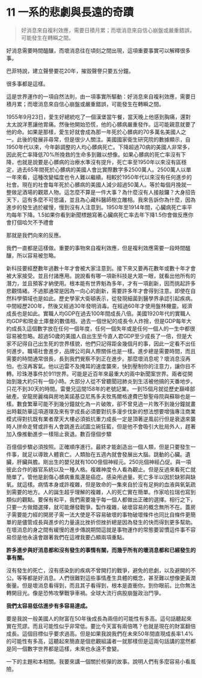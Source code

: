 # 11 一系的悲劇與長遠的奇蹟

> 好消息來自複利效應，需要日積月累；而壞消息來自信心崩盤或嚴重錯誤，可能發生在轉瞬之間。

好消息需要時間醞釀，而壞消息往在頃刻之間出現，這項重要事實可以解釋很多事。

巴菲特說，建立聲譽要花20年，摧毀聲譽只要五分鐘。

很多事都是這樣。

這是世界運作的一項自然法則，由一項事實所驅動：好消息來自複利效應，需要日積月累；而壞消息來自信心崩盤或嚴重錯誤，可能發生在轉瞬之間。

1955年9月23日，愛生好總統吃了一個漢堡當午餐，當天晚上他感到胸痛，還對太太說洋蔥讓他胃痛。然後他開始恐慌，他的心髒病嚴重發作。這可能親意就要了他的命。如果是那樣，愛生好就會成為那一年死於心髒病的70多萬名美國人之一。此後的發展非尋常，但是很少人關注。美國國家衛生研究院的數據顯示，自1950年代以來，今年齡調整的人均心髒病死亡。下降超過70病的美國人非常多，因此死亡率降低70%所挽救的生命多到難以想像。如果心髒病的死亡率沒有下降，也就是說要是心髒病的治療水準沒有提升，死亡率至1950年以來沒有區穩定，過去65年間死於心髒病的美國人會比實際數字多2500萬人。2500萬人以單一年來看，這種改變幅度也令人難以繼續。相較於1950年代以來沒有任何進步的社會。現在的社會每年死於心髒病的美國人減少超過50萬人。等於每個月挽就一整做足酒場的觀眾人物。這怎麼不算是一件大事？為什麼沒有人接敲鑼？大身招告天下，這有多麼不可思議，並且為心藏科醫師樹立雕相。我來告訴你為什麼，因為進步的發生過於緩慢，慢到沒有人注意到。1950年至1914年間，心臟病死亡率平均每年下降。1.5如果你看到新聞標題寫著心臟病死亡率去年下降1.5你會做反應你會打個哈欠不予禮會

那就是我們向來的反應。

我們一直都是這樣做。重要的事物來自複利效應，但是複利效應需要一段時間醞釀，所以容易被忽略。

新科技要經歷數年過數十年才會被大家注意到。接下來又要再花數年或數十年才會被大家接受。並且付諸應用。說說看有哪一項新科技是大眾一眼，就看出他所有的潛力，並且預客才納使用。根本能有世界魁為多年，才有一項創新，因而挑起許多悲觀情緒。不過那通常是因為一向心的創新，需要許多年才會得到注意。即使在自然科學領域也是如此。歷史學家大衛頓表示，從發現細菌到醫學界承認引起疾病。中間經歷200年，然後又經過30年發明消毒。在經過60年才使用盤林機靈。經濟成長也是如此。實職人均GDP在過去100年間成長八倍。美國1920年代的實職人均GDP和現金土庫曼的數值相。過去一個世紀的成長令人炸捨，但是GDP每年大約成長3,這個數字放在任何一個年度，任何一個失年或是任何一個人的一生中都很容易被忽略。超過50歲的美國人自出生至今直人君GDP至少成長了一倍，但是大家不記得自己出生死的世界樣貌，他們只記得距金幾個月的事，因此一定看不出任何進步。職場社會進步，品牌公司與人際關係也是一樣。進步總是需要時間，而且需要的時間通常很長，長到我們覺察不到正在進步。那麼壞消息呢？壞消息沒再怕，也沒再客氣。他以迅雷不及掩耳的速度襲來，快到壓制你的注意力，讓你目不轉。珍珠港事件於911世界。可能是近百年來最重大的兩中新聞案世界。兩者從開始到幾大約只有一個小時。大部分人從不曾聽聞冠肺炎到生活被他搞的天番地步。只花不到30天的時間。雷曼兄這間158年的老號記業。一到15個月就從歷史巔峰部破產。安龍房麗梅與房地美諾基亞尼馬多夫牧馬爾格達費巴黎聖母院與蘇聯也是一樣。數食繁華可能不到幾分鐘就化為一片破敗，卻不曾見過一片敗不到幾分鐘就畫出時載防華這項道理及來有字成長必須要對抗多漫步伐新的想法想要增強專注商業模式得對抗既有業者摩天大樓必須抵抗重力成長一定是頂著逆風前行但是衰退來襲時人拼命走臂或許有人會跳進去試圖立碗狂藍，但是他不會吸引大批局外人，趕著加入像推動進步一樣阻止衰退。數百億個步驟

百億個步驟必須按照。正確順序進行。最終才能創造出一個人類，但是只要發生一件事，就足以導致人體衰亡。人類胎在五週內就會發展出大腦。跳動的心臟。遺臟，肝臟與膽。剛出生的嬰兒就有1000億個神經元。250兆個神經凸促。與一項彼此合作的器官系統以及一種人格。複雜神度令人看為觀止。但是反過來看死亡就簡單了。管他是創傷心髒病重風還是癌症。感染用過量。死亡多半以因於缺邪與缺氧。就這樣。病情本身或許複雜，但是致命的一集來自於沒有足夠的血液與氧氣疏到需要的地方。人的誕生超乎理解的複雜，人的死亡實在簡單。作家哈拉瑞也寫到類似的觀點。要保有和平，我們需要幾乎每一個人都做出正確的選擇。相行之下，只要一方做錯選擇，就可能爆發戰爭。製作複雜，破壞容易的概念無所不在。蓋房子需要能力經的開房子需一法大使是不容易破壞的事物破壞條件也同比自條件更簡單的是儘管成長與進步的力量遠比挫折但挫折總是因為發生的快而得到更多幫助。在壞消息的身之間有緩慢的進步傳說期間這就是事物運作的常態要習慣這件事不容易但是他永遠會跟著我們在這裡我要凸顯兩項重點。

**許多進步與好消息都和沒有發生的事情有關，而幾乎所有的壞消息都和已經發生的事有關。**

沒有發生的死亡，沒有感染到的疾病不曾開打的戰爭，避免的悲劇，以及避開的不公。等等都是好消息。人們很難對這些事情產生具體的概念，甚至難以想像更黃潤衡量。但是壞消息看得到，而且其子看得到，根本是直衝你。到你眼前。比你無法轉開目光。像是恐怖攻擊戰爭車禍。全球大流行病股崩盤政治鬥爭。

**我們太容易低估進步有多容易達成。**

要是我說一般美國人的財富在50年後成長為兩倍的可能性有多高。這句話聽起來實在荒謬。而且可能性似乎非常低。要比今天富有兩倍嗎？也就是現在的財富翻倍成長。這個目標似乎要求過高。但是如果我說我們在未來50年間直現成長率1.4%的可能性有多高，這聽起來簡直是個悲觀組議者一就那樣但是這兩句話講的當然都是同一個數字世界都是這樣，未來也永遠不會變。

一下的主題和本相關。我要來講一個關於核彈的故事。說明人們有多麼容易小看風險。